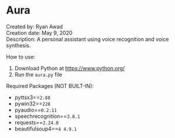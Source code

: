 # Aura
Created by: Ryan Awad<br>
Creation date: May ‎9, ‎2020<br>
Description: A personal assistant using voice recognition and voice synthesis. <br>


How to use:
1. Download Python at https://www.python.org/
2. Run the `aura.py` file


Required Packages (NOT BUILT-IN):
 - pyttsx3==`2.88`
 - pywin32==`228`
 - pyaudio==`0.2.11`
 - speechrecognition==`3.8.1`
 - requests==`2.24.0`
 - beautifulsoup4==`4 4.9.1`